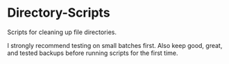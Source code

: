 # Directory-Scripts
Scripts for cleaning up file directories.

I strongly recommend testing on small batches first.
Also keep good, great, and tested backups before running scripts for the first time.
